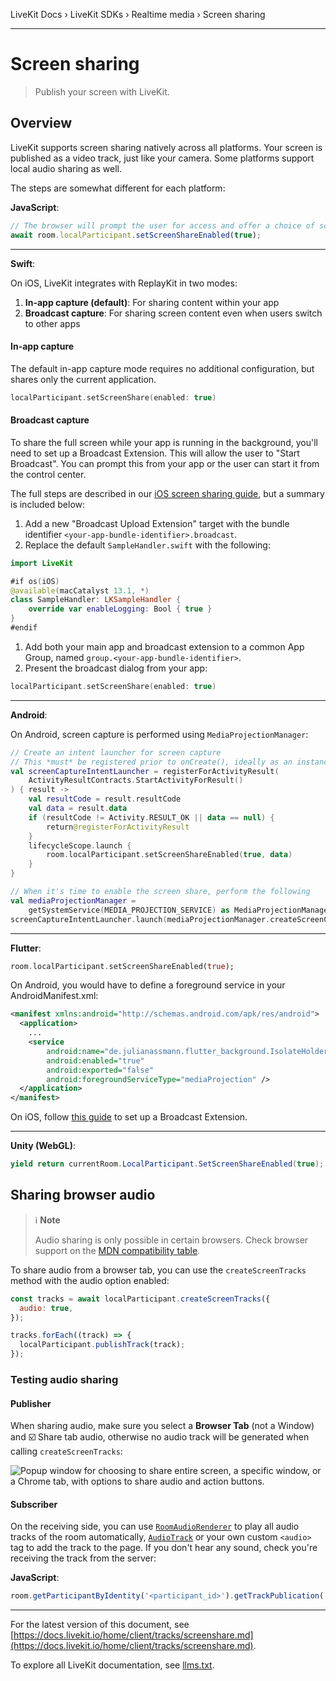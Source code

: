 LiveKit Docs › LiveKit SDKs › Realtime media › Screen sharing

---

# Screen sharing

> Publish your screen with LiveKit.

## Overview

LiveKit supports screen sharing natively across all platforms. Your screen is published as a video track, just like your camera. Some platforms support local audio sharing as well.

The steps are somewhat different for each platform:

**JavaScript**:

```typescript
// The browser will prompt the user for access and offer a choice of screen, window, or tab 
await room.localParticipant.setScreenShareEnabled(true);

```

---

**Swift**:

On iOS, LiveKit integrates with ReplayKit in two modes:

1. **In-app capture (default)**: For sharing content within your app
2. **Broadcast capture**: For sharing screen content even when users switch to other apps

#### In-app capture

The default in-app capture mode requires no additional configuration, but shares only the current application.

```swift
localParticipant.setScreenShare(enabled: true)

```

#### Broadcast capture

To share the full screen while your app is running in the background, you'll need to set up a Broadcast Extension. This will allow the user to "Start Broadcast". You can prompt this from your app or the user can start it from the control center.

The full steps are described in our [iOS screen sharing guide](https://github.com/livekit/client-sdk-swift/blob/main/Docs/ios-screen-sharing.md), but a summary is included below:

1. Add a new "Broadcast Upload Extension" target with the bundle identifier `<your-app-bundle-identifier>.broadcast`.
2. Replace the default `SampleHandler.swift` with the following:

```swift
import LiveKit

#if os(iOS)
@available(macCatalyst 13.1, *)
class SampleHandler: LKSampleHandler {
    override var enableLogging: Bool { true }
}
#endif

```

1. Add both your main app and broadcast extension to a common App Group, named `group.<your-app-bundle-identifier>`.
2. Present the broadcast dialog from your app:

```swift
localParticipant.setScreenShare(enabled: true)

```

---

**Android**:

On Android, screen capture is performed using `MediaProjectionManager`:

```kotlin
// Create an intent launcher for screen capture
// This *must* be registered prior to onCreate(), ideally as an instance val
val screenCaptureIntentLauncher = registerForActivityResult(
    ActivityResultContracts.StartActivityForResult()
) { result ->
    val resultCode = result.resultCode
    val data = result.data
    if (resultCode != Activity.RESULT_OK || data == null) {
        return@registerForActivityResult
    }
    lifecycleScope.launch {
        room.localParticipant.setScreenShareEnabled(true, data)
    }
}

// When it's time to enable the screen share, perform the following
val mediaProjectionManager =
    getSystemService(MEDIA_PROJECTION_SERVICE) as MediaProjectionManager
screenCaptureIntentLauncher.launch(mediaProjectionManager.createScreenCaptureIntent())

```

---

**Flutter**:

```dart
room.localParticipant.setScreenShareEnabled(true);

```

On Android, you would have to define a foreground service in your AndroidManifest.xml:

```xml
<manifest xmlns:android="http://schemas.android.com/apk/res/android">
  <application>
    ...
    <service
        android:name="de.julianassmann.flutter_background.IsolateHolderService"
        android:enabled="true"
        android:exported="false"
        android:foregroundServiceType="mediaProjection" />
  </application>
</manifest>

```

On iOS, follow [this guide](https://github.com/flutter-webrtc/flutter-webrtc/wiki/iOS-Screen-Sharing#broadcast-extension-quick-setup) to set up a Broadcast Extension.

---

**Unity (WebGL)**:

```csharp
yield return currentRoom.LocalParticipant.SetScreenShareEnabled(true);

```

## Sharing browser audio

> ℹ️ **Note**
> 
> Audio sharing is only possible in certain browsers. Check browser support on the [MDN compatibility table](https://developer.mozilla.org/en-US/docs/Web/API/Screen_Capture_API/Using_Screen_Capture#browser_compatibility).

To share audio from a browser tab, you can use the `createScreenTracks` method with the audio option enabled:

```js
const tracks = await localParticipant.createScreenTracks({
  audio: true,
});

tracks.forEach((track) => {
  localParticipant.publishTrack(track);
});

```

### Testing audio sharing

#### Publisher

When sharing audio, make sure you select a **Browser Tab** (not a Window) and ☑️ Share tab audio, otherwise no audio track will be generated when calling `createScreenTracks`:

![Popup window for choosing to share entire screen, a specific window, or a Chrome tab, with options to share audio and action buttons.](/images/client/share-browser-audio-screen.png)

#### Subscriber

On the receiving side, you can use [`RoomAudioRenderer`](https://github.com/livekit/components-js/blob/main/packages/react/src/components/RoomAudioRenderer.tsx) to play all audio tracks of the room automatically, [`AudioTrack`](https://github.com/livekit/components-js/blob/main/packages/react/src/components/participant/AudioTrack.tsx) or your own custom `<audio>` tag to add the track to the page. If you don't hear any sound, check you're receiving the track from the server:

**JavaScript**:

```javascript
room.getParticipantByIdentity('<participant_id>').getTrackPublication('screen_share_audio');

```

---


For the latest version of this document, see [https://docs.livekit.io/home/client/tracks/screenshare.md](https://docs.livekit.io/home/client/tracks/screenshare.md).

To explore all LiveKit documentation, see [llms.txt](https://docs.livekit.io/llms.txt).
